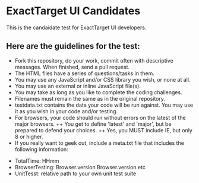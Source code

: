 # ExactTarget UI Candidates
This is the candaidate test for ExactTarget UI developers. 

## Here are the guidelines for the test:
+ Fork this repository, do your work, commit often with descriptive messages. When finished, send a pull request.
+ The HTML files have a series of questions/tasks in them.
+ You may use any JavaScript and/or CSS library you wish, or none at all.
+ You may use an external or inline JavaScript file(s).
+ You may take as long as you like to complete the coding challenges.
+ Filenames must remain the same as in the original repository.
+ testdata.txt contains the data your code will be run against. You may use it as you wish in your code and/or testing.
+ For browsers, your code should run without errors on the latest of the major browsers.
++ You get to define 'latest' and 'major', but be prepared to defend your choices.
++ Yes, you MUST include IE, but only 8 or higher.
+ If you really want to geek out, include a meta.txt file that includes the following information:
* TotalTime: HHmm
* BrowserTesting: Browser.version Browser.version etc
* UnitTesst: relative path to your own unit test suite